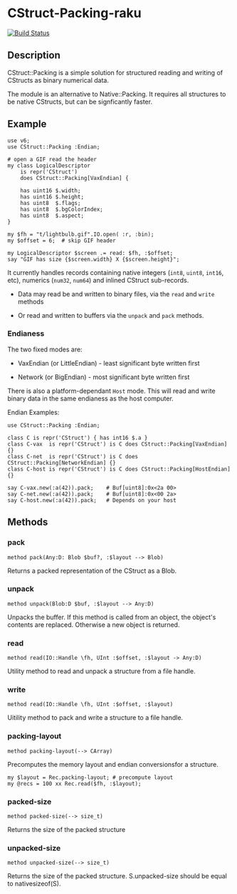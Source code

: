 CStruct-Packing-raku
===============

[![Build Status](https://travis-ci.org/pdf-raku/CStruct-Packing-raku.svg?branch=master)](https://travis-ci.org/pdf-raku/CStruct-Packing-raku)

## Description

CStruct::Packing is a simple solution for structured reading
and writing of CStructs as binary numerical data.

The module is an alternative to Native::Packing. It requires all structures
to be native CStructs, but can be signficantly faster.

## Example

```
use v6;
use CStruct::Packing :Endian;

# open a GIF read the header
my class LogicalDescriptor
    is repr('CStruct')
    does CStruct::Packing[VaxEndian] {

    has uint16 $.width;
    has uint16 $.height;
    has uint8  $.flags;
    has uint8  $.bgColorIndex;
    has uint8  $.aspect;
}

my $fh = "t/lightbulb.gif".IO.open( :r, :bin);
my $offset = 6;  # skip GIF header

my LogicalDescriptor $screen .= read: $fh, :$offset;
say "GIF has size {$screen.width} X {$screen.height}";
```

It currently handles records containing native integers (`int8`, `uint8`, `int16`, etc),
numerics (`num32`, `num64`) and inlined CStruct sub-records.

- Data may read be and written to binary files, via the `read` and `write` methods

-  Or read and written to buffers via the `unpack` and `pack` methods.

### Endianess

The two fixed modes are:

- VaxEndian (or LittleEndian) - least significant byte written first

- Network (or BigEndian) - most significant byte written first

There is also a platform-dependant `Host` mode. This will read and write
binary data in the same endianess as the host computer.

Endian Examples:

```
use CStruct::Packing :Endian;

class C is repr('CStruct') { has int16 $.a }
class C-vax  is repr('CStruct') is C does CStruct::Packing[VaxEndian] {}
class C-net  is repr('CStruct') is C does CStruct::Packing[NetworkEndian] {}
class C-host is repr('CStruct') is C does CStruct::Packing[HostEndian] {}

say C-vax.new(:a(42)).pack;    # Buf[uint8]:0x<2a 00>
say C-net.new(:a(42)).pack;    # Buf[uint8]:0x<00 2a>
say C-host.new(:a(42)).pack;   # Depends on your host

```

## Methods

### pack

    method pack(Any:D: Blob $buf?, :$layout --> Blob)

Returns a packed representation of the CStruct as a Blob.

### unpack

    method unpack(Blob:D $buf, :$layout --> Any:D)

Unpacks the buffer. If this method is called from an object, the object's
contents are replaced. Otherwise a new object is returned.

### read

    method read(IO::Handle \fh, UInt :$offset, :$layout -> Any:D)

Utility method to read and unpack a structure from a file handle.

### write

    method read(IO::Handle \fh, UInt :$offset, :$layout)

Uitility method to pack and write a structure to a file handle.


### packing-layout

    method packing-layout(--> CArray)

Precomputes the memory layout and endian conversionsfor a structure.

    my $layout = Rec.packing-layout; # precompute layout
    my @recs = 100 xx Rec.read($fh, :$layout);

### packed-size

    method packed-size(--> size_t)

Returns the size of the packed structure

### unpacked-size

    method unpacked-size(--> size_t)

Returns the size of the packed structure. S.unpacked-size should be equal
to nativesizeof(S).
